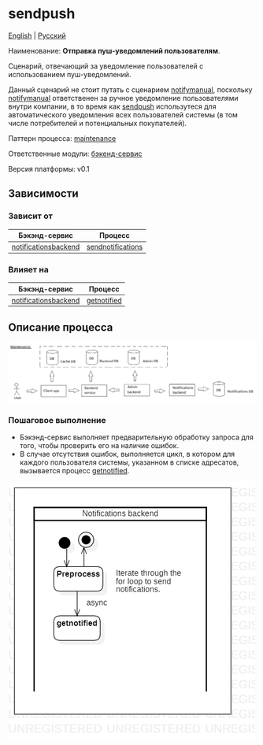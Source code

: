 # sendpush

[English](sendpush.md) | [Русский](sendpush.ru.md)

Наименование: **Отправка пуш-уведомлений пользователям**.

Сценарий, отвечающий за уведомление пользователей с использованием пуш-уведомлений. 

Данный сценарий не стоит путать с сценарием [notifymanual](../notificationsbackend/notifymanual.ru.md), поскольку [notifymanual](../notificationsbackend/notifymanual.ru.md) ответственен за ручное уведомление пользователями внутри компании, в то время как [sendpush](../notificationsbackend/sendpush.ru.md) использутеся для автоматического уведомления всех пользователей системы (в том числе потребителей и потенциальных покупателей). 

Паттерн процесса: [maintenance](../../processpatterns/maintenance.ru.md)

Ответственные модули: [бэкенд-сервис](../../backend/notificationsbackend.ru.md)

Версия платформы: v0.1

## Зависимости

### Зависит от

| Бэкэнд-сервис | Процесс |
| --- | ---- |
| [notificationsbackend](../../backend/notificationsbackend.ru.md) | [sendnotifications](../notificationsbackend/sendnotifications.ru.md) |

### Влияет на

| Бэкэнд-сервис | Процесс |
| --- | ---- |
| [notificationsbackend](../../backend/notificationsbackend.ru.md) | [getnotified](../notificationsbackend/getnotified.ru.md) |

## Описание процесса

![maintenance_overall](../../img/processpatterns/maintenance_overall.png)

### Пошаговое выполнение

- Бэкэнд-сервис выполняет предварительную обработку запроса для того, чтобы проверить его на наличие ошибок.
- В случае отсутствия ошибок, выполняется цикл, в котором для каждого пользователя системы, указанном в списке адресатов, вызывается процесс [getnotified](../notificationsbackend/getnotified.ru.md).

![notificationsbackend.sendpush](../../img/activitydiagrams/notificationsbackend.sendpush.png)
